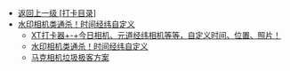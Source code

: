 - [返回上一级 [打卡目录]](打卡定位/打卡目录/)
- [水印相机类通杀！时间经纬自定义](打卡定位/打卡目录/水印相机类通杀！时间经纬自定义/)
  - [XT打卡器+-+今日相机、元道经纬相机等等，自定义时间、位置、照片！](打卡定位/打卡目录/水印相机类通杀！时间经纬自定义/XT打卡器+-+今日相机、元道经纬相机等等，自定义时间、位置、照片！.md)
  - [水印相机类通杀！时间经纬自定义](打卡定位/打卡目录/水印相机类通杀！时间经纬自定义/水印相机类通杀！时间经纬自定义.md)
  - [马克相机垃圾极客方案](打卡定位/打卡目录/水印相机类通杀！时间经纬自定义/马克相机垃圾极客方案.md)
